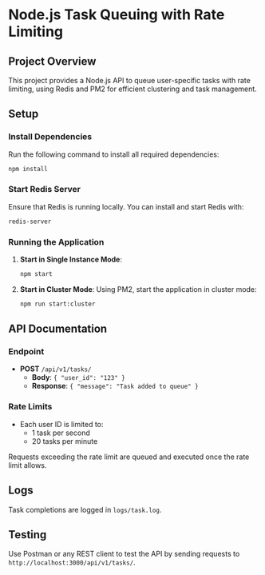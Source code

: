 # Node.js Task Queuing with Rate Limiting

## Project Overview

This project provides a Node.js API to queue user-specific tasks with rate limiting, using Redis and PM2 for efficient clustering and task management.

## Setup

### Install Dependencies
Run the following command to install all required dependencies:
```bash
npm install
```

### Start Redis Server
Ensure that Redis is running locally. You can install and start Redis with:
```bash
redis-server
```

### Running the Application

1. **Start in Single Instance Mode**:
   ```bash
   npm start
   ```

2. **Start in Cluster Mode**:
   Using PM2, start the application in cluster mode:
   ```bash
   npm run start:cluster
   ```

## API Documentation

### Endpoint
- **POST** `/api/v1/tasks/`
  - **Body**: `{ "user_id": "123" }`
  - **Response**: `{ "message": "Task added to queue" }`

### Rate Limits
- Each user ID is limited to:
  - 1 task per second
  - 20 tasks per minute

Requests exceeding the rate limit are queued and executed once the rate limit allows.

## Logs
Task completions are logged in `logs/task.log`.

## Testing
Use Postman or any REST client to test the API by sending requests to `http://localhost:3000/api/v1/tasks/`.